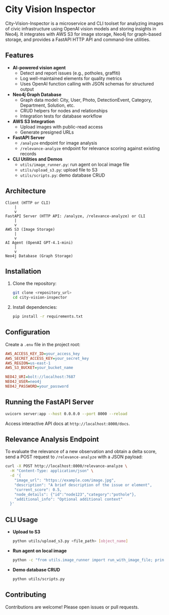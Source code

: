  # City Vision Inspector

 City-Vision-Inspector is a microservice and CLI toolset for analyzing images of civic infrastructure using OpenAI vision models and storing insights in Neo4j. It integrates with AWS S3 for image storage, Neo4j for graph-based storage, and provides a FastAPI HTTP API and command-line utilities.

 ## Features

 - **AI-powered vision agent**
   - Detect and report issues (e.g., potholes, graffiti)
   - Log well-maintained elements for quality metrics
   - Uses OpenAI function calling with JSON schemas for structured output
 - **Neo4j Graph Database**
   - Graph data model: City, User, Photo, DetectionEvent, Category, Department, Solution, etc.
   - CRUD helpers for nodes and relationships
   - Integration tests for database workflow
 - **AWS S3 Integration**
   - Upload images with public-read access
   - Generate presigned URLs
 - **FastAPI Server**
   - `/analyze` endpoint for image analysis
   - `/relevance-analyze` endpoint for relevance scoring against existing records
 - **CLI Utilities and Demos**
   - `utils/image_runner.py`: run agent on local image file
   - `utils/upload_s3.py`: upload file to S3
   - `utils/scripts.py`: demo database CRUD

 ## Architecture

 ```
 Client (HTTP or CLI)
     |
     v
 FastAPI Server (HTTP API: /analyze, /relevance-analyze) or CLI
     |
     v
 AWS S3 (Image Storage)
     |
     v
 AI Agent (OpenAI GPT-4.1-mini)
     |
     v
 Neo4j Database (Graph Storage)
 ```

## Installation

 1. Clone the repository:
    ```bash
    git clone <repository_url>
    cd city-vision-inspector
    ```
 2. Install dependencies:
    ```bash
    pip install -r requirements.txt
    ```

 ## Configuration

 Create a `.env` file in the project root:
 ```ini
 AWS_ACCESS_KEY_ID=your_access_key
 AWS_SECRET_ACCESS_KEY=your_secret_key
 AWS_REGION=us-east-1
 AWS_S3_BUCKET=your_bucket_name

 NEO4J_URI=bolt://localhost:7687
 NEO4J_USER=neo4j
 NEO4J_PASSWORD=your_password
 ```

 ## Running the FastAPI Server

 ```bash
 uvicorn server:app --host 0.0.0.0 --port 8000 --reload
 ```

Access interactive API docs at `http://localhost:8000/docs`.

## Relevance Analysis Endpoint

To evaluate the relevance of a new observation and obtain a delta score, send a POST request to `/relevance-analyze` with a JSON payload:

```bash
curl -X POST http://localhost:8000/relevance-analyze \
  -H "Content-Type: application/json" \
  -d '{
    "image_url": "https://example.com/image.jpg",
    "description": "A brief description of the issue or element",
    "current_score": 0.5,
    "node_details": {"id":"node123","category":"pothole"},
    "additional_info": "Optional additional context"
  }'
```

 ## CLI Usage

 - **Upload to S3**
   ```bash
   python utils/upload_s3.py <file_path> [object_name]
   ```
 - **Run agent on local image**
   ```bash
   python -c "from utils.image_runner import run_with_image_file; print(run_with_image_file('path/to/image.jpg', {'id':'user1','name':'User One'},{'city':'CityName','country':'Country','latitude':0,'longitude':0}))"
   ```
 - **Demo database CRUD**
   ```bash
   python utils/scripts.py
   ```

 ## Contributing

 Contributions are welcome! Please open issues or pull requests.